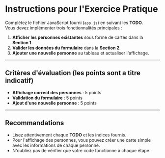 # Instructions pour l'Exercice Pratique

Complétez le fichier JavaScript fourni (`app.js`) en suivant les **TODO**.  
Vous devez implémenter trois fonctionnalités principales :

1. **Afficher les personnes existantes** sous forme de cartes dans la **Section 1**.  
2. **Valider les données du formulaire** dans la **Section 2**.  
3. **Ajouter une nouvelle personne** au tableau et actualiser l'affichage.

---

## Critères d'évaluation (les points sont a titre indicatif)

- **Affichage correct des personnes** : 5 points  
- **Validation du formulaire** : 5 points  
- **Ajout d'une nouvelle personne** : 5 points  

---

## Recommandations

- Lisez attentivement chaque **TODO** et les indices fournis.  
- Pour l'affichage des personnes, vous pouvez créer une carte simple avec les informations de chaque personne.  
- N'oubliez pas de vérifier que votre code fonctionne à chaque étape.   